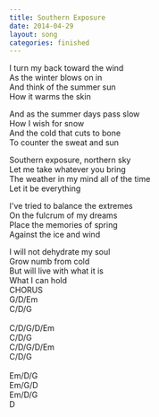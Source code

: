 ```yaml
---
title: Southern Exposure
date: 2014-04-29
layout: song
categories: finished
---
```


I turn my back toward the wind  
As the winter blows on in  
And think of the summer sun  
How it warms the skin

And as the summer days pass slow  
How I wish for snow  
And the cold that cuts to bone  
To counter the sweat and sun

<div class="chorus">
	Southern exposure, northern sky<br/>
	Let me take whatever you bring<br/>
	The weather in my mind all of the time<br/>
	Let it be everything  
</div>

I've tried to balance the extremes  
On the fulcrum of my dreams  
Place the memories of spring  
Against the ice and wind

<div class="chorus">
	I will not dehydrate my soul<br/>
	Grow numb from cold<br/>
	But will live with what it is<br/>
	What I can hold
</div>

<div class="chorus">
	CHORUS
</div>

<div class="chords">
	G/D/Em<br/>
	C/D/G<br/>
	<br/>
	C/D/G/D/Em<br/>
	C/D/G<br/>
	C/D/G/D/Em<br/>
	C/D/G<br/>
	<br/>
	Em/D/G<br/>
	Em/G/D<br/>
	Em/D/G<br/>
	D
</div>
